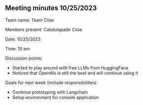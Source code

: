 ## Meeting minutes 10/25/2023

Team name: Team Ciise

Members present: Cabdulqaadir Ciise

Date: 10/25/2023

Time: 10 am

Discussion points:

* Started to play around with free LLMs from HuggingFace
* Noticed that OpenAIs is still the best and will continue using it

Goals for next week (include responsibilities)

* Continue prototyping with Langchain
* Setup environment for console application
